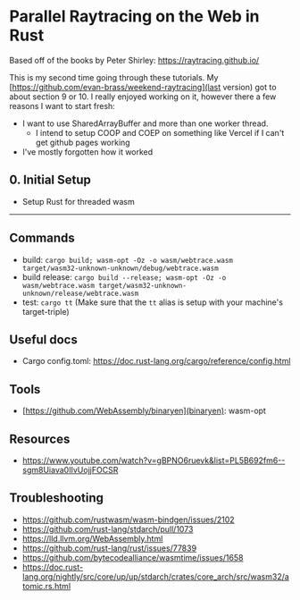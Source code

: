 # Parallel Raytracing on the Web in Rust
Based off of the books by Peter Shirley: https://raytracing.github.io/

This is my second time going through these tutorials.  My [https://github.com/evan-brass/weekend-raytracing](last version) got to about section 9 or 10.  I really enjoyed working on it, however there a few reasons I want to start fresh:
* I want to use SharedArrayBuffer and more than one worker thread.
	* I intend to setup COOP and COEP on something like Vercel if I can't get github pages working
* I've mostly forgotten how it worked

## 0. Initial Setup
* Setup Rust for threaded wasm

---
## Commands
* build: `cargo build; wasm-opt -Oz -o wasm/webtrace.wasm target/wasm32-unknown-unknown/debug/webtrace.wasm`
* build release: `cargo build --release; wasm-opt -Oz -o wasm/webtrace.wasm target/wasm32-unknown-unknown/release/webtrace.wasm`
* test: `cargo tt` (Make sure that the `tt` alias is setup with your machine's target-triple)

## Useful docs
* Cargo config.toml: https://doc.rust-lang.org/cargo/reference/config.html

## Tools
* [https://github.com/WebAssembly/binaryen](binaryen): wasm-opt

## Resources
* https://www.youtube.com/watch?v=gBPNO6ruevk&list=PL5B692fm6--sgm8Uiava0IIvUojjFOCSR

## Troubleshooting
* https://github.com/rustwasm/wasm-bindgen/issues/2102
* https://github.com/rust-lang/stdarch/pull/1073
* https://lld.llvm.org/WebAssembly.html
* https://github.com/rust-lang/rust/issues/77839
* https://github.com/bytecodealliance/wasmtime/issues/1658
* https://doc.rust-lang.org/nightly/src/core/up/up/stdarch/crates/core_arch/src/wasm32/atomic.rs.html